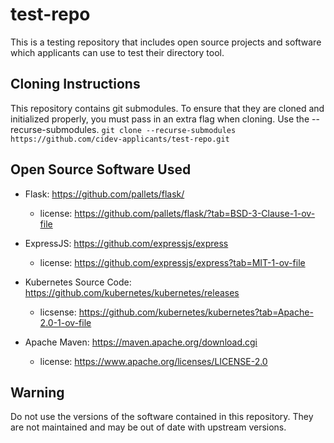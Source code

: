 # test-repo
This is a testing repository that includes open source projects and software which applicants can use to test their directory tool.

## Cloning Instructions
This repository contains git submodules. To ensure that they are cloned and initialized properly, you must pass in an extra flag when cloning. Use the --recurse-submodules.
`git clone --recurse-submodules https://github.com/cidev-applicants/test-repo.git`

## Open Source Software Used
- Flask: https://github.com/pallets/flask/
    - license: https://github.com/pallets/flask/?tab=BSD-3-Clause-1-ov-file

- ExpressJS: https://github.com/expressjs/express
    - license: https://github.com/expressjs/express?tab=MIT-1-ov-file

- Kubernetes Source Code: https://github.com/kubernetes/kubernetes/releases
    - licsense: https://github.com/kubernetes/kubernetes?tab=Apache-2.0-1-ov-file

- Apache Maven: https://maven.apache.org/download.cgi
    - license: https://www.apache.org/licenses/LICENSE-2.0

## Warning 
Do not use the versions of the software contained in this repository. They are not maintained and may be out of date with upstream versions.